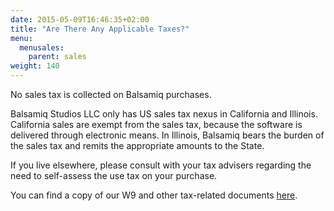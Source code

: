 ```yaml
---
date: 2015-05-09T16:46:35+02:00
title: "Are There Any Applicable Taxes?"
menu:
  menusales:
    parent: sales
weight: 140
---
```


No sales tax is collected on Balsamiq purchases.

Balsamiq Studios LLC only has US sales tax nexus in California and Illinois. California sales are exempt from the sales tax, because the software is delivered through electronic means. In Illinois, Balsamiq bears the burden of the sales tax and remits the appropriate amounts to the State.

If you live elsewhere, please consult with your tax advisers regarding the need to self-assess the use tax on your purchase.

You can find a copy of our W9 and other tax-related documents [here](https://balsamiq.com/eulas/).